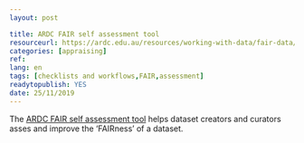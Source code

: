 ```yaml
---
layout: post 

title: ARDC FAIR self assessment tool 
resourceurl: https://ardc.edu.au/resources/working-with-data/fair-data/fair-self-assessment-tool/
categories: [appraising]
ref: 
lang: en
tags: [checklists and workflows,FAIR,assessment]
readytopublish: YES
date: 25/11/2019
---
```

The [ARDC FAIR self assessment tool](https://ardc.edu.au/resources/working-with-data/fair-data/fair-self-assessment-tool/) helps dataset creators and curators asses and improve the ‘FAIRness’ of a dataset.